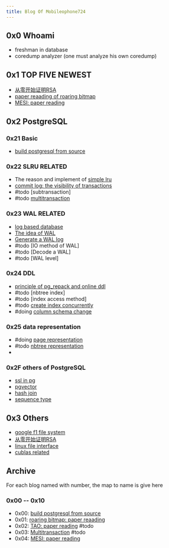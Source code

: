 ```yaml
---
title: Blog Of Mobileophone724
---
```


## 0x0 Whoami
- freshman in database
- coredump analyzer (one must analyze his own coredump)

## 0x1 TOP FIVE NEWEST
- [从零开始证明RSA](zero2rsa)
- [paper reaading of roaring bitmap](0x01)
- [MESI: paper reading](0x04)

## 0x2 PostgreSQL
### 0x21 Basic
- [build postgresql from source](0x00)

### 0x22 SLRU RELATED
- The reason and implement of [simple lru](slru)
- [commit log: the visibility of transactions](clog)
- #todo [subtransaction]
- #todo [multitransaction](multi-transaction)

### 0x23 WAL RELATED
- [log based database](database-log)
- [The idea of WAL](wal-basic)
- [Generate a WAL log](wal-insert)
- #todo [IO method of WAL]
- #todo [Decode a WAL]
- #todo [WAL level]

### 0x24 DDL
- [principle of pg_repack and online ddl](pg_repack)
- #todo [nbtree index]
- #todo [index access method]
- #todo  [create index concurrently](create-index-currently)
- #doing  [column schema change](column-schema-change)

### 0x25 data representation
- #doing  [page representation](heap-page-representation)
- #todo  [nbtree representation](nbtree-representation)
- 

### 0x2F others of PostgreSQL
- [ssl in pg](ssl-in-pg)
- [pgvector](pgvector)
- [hash join](hashjoin)
- [sequence type](sequence_type)

## 0x3 Others
- [google f1 file system](google-f1)
- [从零开始证明RSA](zero2rsa)
- [linux file interface](linux-file)
- [cublas related](cublasdgemmtutor)


## Archive
For each blog named with number, the map to name is give here

### 0x00 -- 0x10
- 0x00: [build postgresql from source](0x00)
- 0x01: [roaring bitmap: paper reaading](0x01)
- 0x02: [TAO: paper reading](0x02) #todo
- 0x03: [Multitransaction](0x03) #todo
- 0x04: [MESI: paper reading](0x04)